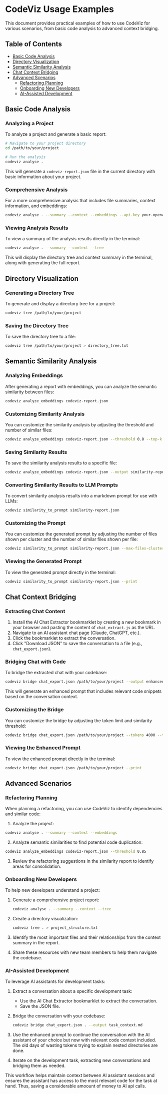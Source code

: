 # CodeViz Usage Examples

This document provides practical examples of how to use CodeViz for various scenarios, from basic code analysis to advanced context bridging.

## Table of Contents
- [Basic Code Analysis](#basic-code-analysis)
- [Directory Visualization](#directory-visualization)
- [Semantic Similarity Analysis](#semantic-similarity-analysis)
- [Chat Context Bridging](#chat-context-bridging)
- [Advanced Scenarios](#advanced-scenarios)
  - [Refactoring Planning](#refactoring-planning)
  - [Onboarding New Developers](#onboarding-new-developers)
  - [AI-Assisted Development](#ai-assisted-development)

## Basic Code Analysis

### Analyzing a Project

To analyze a project and generate a basic report:

```bash
# Navigate to your project directory
cd /path/to/your/project

# Run the analysis
codeviz analyse .
```

This will generate a `codeviz-report.json` file in the current directory with basic information about your project.

### Comprehensive Analysis

For a more comprehensive analysis that includes file summaries, context information, and embeddings:

```bash
codeviz analyse . --summary --context --embeddings --api-key your-openai-api-key
```

### Viewing Analysis Results

To view a summary of the analysis results directly in the terminal:

```bash
codeviz analyse . --summary --context --tree
```

This will display the directory tree and context summary in the terminal, along with generating the full report.

## Directory Visualization

### Generating a Directory Tree

To generate and display a directory tree for a project:

```bash
codeviz tree /path/to/your/project
```

### Saving the Directory Tree

To save the directory tree to a file:

```bash
codeviz tree /path/to/your/project > directory_tree.txt
```

## Semantic Similarity Analysis

### Analyzing Embeddings

After generating a report with embeddings, you can analyze the semantic similarity between files:

```bash
codeviz analyze_embeddings codeviz-report.json
```

### Customizing Similarity Analysis

You can customize the similarity analysis by adjusting the threshold and number of similar files:

```bash
codeviz analyze_embeddings codeviz-report.json --threshold 0.8 --top-k 10
```

### Saving Similarity Results

To save the similarity analysis results to a specific file:

```bash
codeviz analyze_embeddings codeviz-report.json --output similarity-report.json
```

### Converting Similarity Results to LLM Prompts

To convert similarity analysis results into a markdown prompt for use with LLMs:

```bash
codeviz similarity_to_prompt similarity-report.json
```

### Customizing the Prompt

You can customize the generated prompt by adjusting the number of files shown per cluster and the number of similar files shown per file:

```bash
codeviz similarity_to_prompt similarity-report.json --max-files-cluster 5 --max-similar 3
```

### Viewing the Generated Prompt

To view the generated prompt directly in the terminal:

```bash
codeviz similarity_to_prompt similarity-report.json --print
```

## Chat Context Bridging

### Extracting Chat Content

1. Install the AI Chat Extractor bookmarklet by creating a new bookmark in your browser and pasting the content of `chat_extract.js` as the URL.
2. Navigate to an AI assistant chat page (Claude, ChatGPT, etc.).
3. Click the bookmarklet to extract the conversation.
4. Click "Download JSON" to save the conversation to a file (e.g., `chat_export.json`).

### Bridging Chat with Code

To bridge the extracted chat with your codebase:

```bash
codeviz bridge chat_export.json /path/to/your/project --output enhanced_prompt.md
```

This will generate an enhanced prompt that includes relevant code snippets based on the conversation context.

### Customizing the Bridge

You can customize the bridge by adjusting the token limit and similarity threshold:

```bash
codeviz bridge chat_export.json /path/to/your/project --tokens 4000 --threshold 0.6
```

### Viewing the Enhanced Prompt

To view the enhanced prompt directly in the terminal:

```bash
codeviz bridge chat_export.json /path/to/your/project --print
```

## Advanced Scenarios

### Refactoring Planning

When planning a refactoring, you can use CodeViz to identify dependencies and similar code:

1. Analyze the project:
 ```bash
codeviz analyse . --summary --context --embeddings
```

2. Analyze semantic similarities to find potential code duplication:
```bash
codeviz analyze_embeddings codeviz-report.json --threshold 0.85
```

3. Review the refactoring suggestions in the similarity report to identify areas for consolidation.


### Onboarding New Developers

To help new developers understand a project:

1. Generate a comprehensive project report:
   ```bash
   codeviz analyse . --summary --context --tree
   ```

2. Create a directory visualization:
   ```bash
   codeviz tree . > project_structure.txt
   ```

3. Identify the most important files and their relationships from the context summary in the report.

4. Share these resources with new team members to help them navigate the codebase.

### AI-Assisted Development

To leverage AI assistants for development tasks:

1. Extract a conversation about a specific development task:
   - Use the AI Chat Extractor bookmarklet to extract the conversation.
   - Save the JSON file.

2. Bridge the conversation with your codebase:
   ```bash
   codeviz bridge chat_export.json . --output task_context.md
   ```

3. Use the enhanced prompt to continue the conversation with the AI assistant of your choice but now with relevant code context included. The old days of wasting tokens trying to explain nested directories are done.

4. Iterate on the development task, extracting new conversations and bridging them as needed.

This workflow helps maintain context between AI assistant sessions and ensures the assistant has access to the most relevant code for the task at hand. Thus, saving a considerable amoount of money to AI api calls. 
